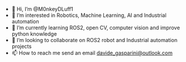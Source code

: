 - 👋 Hi, I’m @M0nkeyDLuff1
- 👀 I’m interested in Robotics, Machine Learning, AI and Industrial automation 
- 🌱 I’m currently learning ROS2, open CV, computer vision and improve python knowledge
- 💞️ I’m looking to collaborate on ROS2 robot and Industrial automation projects
- 📫 How to reach me send an email davide_gasparini@outlook.com

<!---
M0nkeyDLuff1/M0nkeyDLuff1 is a ✨ special ✨ repository because its `README.md` (this file) appears on your GitHub profile.
You can click the Preview link to take a look at your changes.
--->
